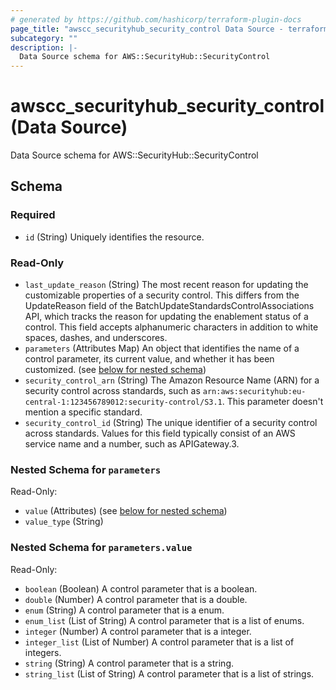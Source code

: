 ```yaml
---
# generated by https://github.com/hashicorp/terraform-plugin-docs
page_title: "awscc_securityhub_security_control Data Source - terraform-provider-awscc"
subcategory: ""
description: |-
  Data Source schema for AWS::SecurityHub::SecurityControl
---
```


# awscc_securityhub_security_control (Data Source)

Data Source schema for AWS::SecurityHub::SecurityControl



<!-- schema generated by tfplugindocs -->
## Schema

### Required

- `id` (String) Uniquely identifies the resource.

### Read-Only

- `last_update_reason` (String) The most recent reason for updating the customizable properties of a security control. This differs from the UpdateReason field of the BatchUpdateStandardsControlAssociations API, which tracks the reason for updating the enablement status of a control. This field accepts alphanumeric characters in addition to white spaces, dashes, and underscores.
- `parameters` (Attributes Map) An object that identifies the name of a control parameter, its current value, and whether it has been customized. (see [below for nested schema](#nestedatt--parameters))
- `security_control_arn` (String) The Amazon Resource Name (ARN) for a security control across standards, such as `arn:aws:securityhub:eu-central-1:123456789012:security-control/S3.1`. This parameter doesn't mention a specific standard.
- `security_control_id` (String) The unique identifier of a security control across standards. Values for this field typically consist of an AWS service name and a number, such as APIGateway.3.

<a id="nestedatt--parameters"></a>
### Nested Schema for `parameters`

Read-Only:

- `value` (Attributes) (see [below for nested schema](#nestedatt--parameters--value))
- `value_type` (String)

<a id="nestedatt--parameters--value"></a>
### Nested Schema for `parameters.value`

Read-Only:

- `boolean` (Boolean) A control parameter that is a boolean.
- `double` (Number) A control parameter that is a double.
- `enum` (String) A control parameter that is a enum.
- `enum_list` (List of String) A control parameter that is a list of enums.
- `integer` (Number) A control parameter that is a integer.
- `integer_list` (List of Number) A control parameter that is a list of integers.
- `string` (String) A control parameter that is a string.
- `string_list` (List of String) A control parameter that is a list of strings.
